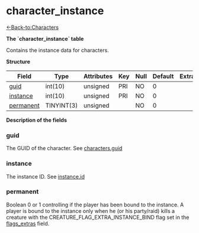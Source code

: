 # character\_instance

[<-Back-to:Characters](database-characters.md)

**The \`character\_instance\` table**

Contains the instance data for characters.

**Structure**

| Field          | Type       | Attributes | Key | Null | Default | Extra | Comment |
|----------------|------------|------------|-----|------|---------|-------|---------|
| [guid][1]      | int(10)    | unsigned   | PRI | NO   | 0       |       |         |
| [instance][2]  | int(10)    | unsigned   | PRI | NO   | 0       |       |         |
| [permanent][3] | TINYINT(3) | unsigned   |     | NO   | 0       |       |         |

[1]: #guid
[2]: #instance
[3]: #permanent

**Description of the fields**

### guid

The GUID of the character. See [characters.guid](Characters+tc2#Characterstc2-guid)

### instance

The instance ID. See [instance.id](Instance+tc2#Instancetc2-id)

### permanent

Boolean 0 or 1 controlling if the player has been bound to the instance. A player is bound to the instance only when he (or his party/raid) kills a creature with the CREATURE\_FLAG\_EXTRA\_INSTANCE\_BIND flag set in the [flags\_extras](creature_template#creature_template-flags_extra) field.
